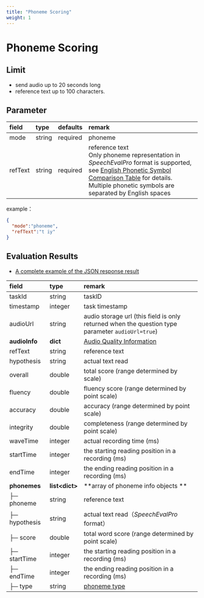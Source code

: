 ```yaml
---
title: "Phoneme Scoring"
weight: 1
---
```


# Phoneme Scoring
## Limit

- send audio up to 20 seconds long 
- reference text up to 100 characters.

## Parameter

| **field** | **type** | **defaults** | **remark**                                                                                                                                                                                                                       |
|:---------|:--------|:------------|:---------------------------------------------------------------------------------------------------------------------------------------------------------------------------------------------------------------------------------|
| mode      | string   | required     | phoneme                                                                                                                                                                                                                          |
| refText   | string   | required     | reference text <br />Only phoneme representation in *SpeechEvalPro* format is supported, see [English Phonetic Symbol Comparison Table](datadict/phoneme) for details. Multiple phonetic symbols are separated by English spaces |

example：

```json
{
  "mode":"phoneme",
  "refText":"t iy"
}
```

## Evaluation Results

- [A complete example of the JSON response result](mode/en-basic/phoneme-result)

| **field**     | **type**         | **remark**                                                                                       |
|:--------------|:-----------------|:-------------------------------------------------------------------------------------------------|
| taskId        | string           | taskID                                                                                           |
| timestamp     | integer          | task timestamp                                                                                   |
| audioUrl      | string           | audio storage url (this field is only returned when the question type parameter `audioUrl=true`) |
| **audioInfo** | **dict**         | [Audio Quality Information](mode/common)                                                         |
| refText       | string           | reference text                                                                                   |
| hypothesis    | string           | actual text read                                                                                 |
| overall       | double           | total score (range determined by scale)                                                          |
| fluency       | double           | fluency score (range determined by point scale)                                                  |
| accuracy      | double           | accuracy (range determined by point scale)                                                       |
| integrity     | double           | completeness (range determined by point scale)                                                   |
| waveTime      | integer          | actual recording time (ms)                                                                       |
| startTime     | integer          | the starting reading position in a recording (ms)                                                |
| endTime       | integer          | the ending reading position in a recording (ms)                                                  |
| **phonemes**  | **list\<dict\>** | **array of phoneme info objects **                                                               |
| ├─ phoneme    | string           | reference text                                                                                   |
| ├─ hypothesis | string           | actual text read（*SpeechEvalPro* format）                                                         |
| ├─ score      | double           | total word score (range determined by point scale)                                               |
| ├─ startTime  | integer          | the starting reading position in a recording (ms)                                                |
| ├─ endTime    | integer          | the ending reading position in a recording (ms)                                                  |
| ├─ type       | string           | [phoneme type](datadict/other)                                                                   |
